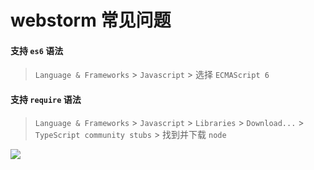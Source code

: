# webstorm 常见问题

#### 支持 `es6` 语法
> `Language & Frameworks` > `Javascript` >  选择 `ECMAScript 6`

#### 支持 `require` 语法
> `Language & Frameworks` > `Javascript` > `Libraries` > `Download...` > `TypeScript community stubs` > 找到并下载 `node`


![](http://img.blog.csdn.net/20161208213603872?watermark/2/text/aHR0cDovL2Jsb2cuY3Nkbi5uZXQvd2FuZzEyNDQ1NDczMQ==/font/5a6L5L2T/fontsize/400/fill/I0JBQkFCMA==/dissolve/70/gravity/SouthEast)
